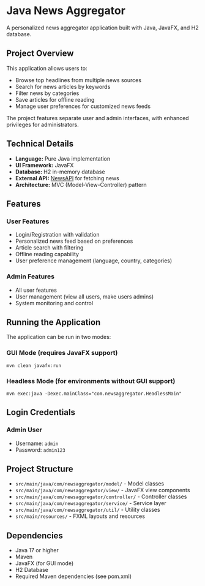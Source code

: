 # Java News Aggregator

A personalized news aggregator application built with Java, JavaFX, and H2 database.

## Project Overview

This application allows users to:
- Browse top headlines from multiple news sources
- Search for news articles by keywords
- Filter news by categories
- Save articles for offline reading
- Manage user preferences for customized news feeds

The project features separate user and admin interfaces, with enhanced privileges for administrators.

## Technical Details

- **Language:** Pure Java implementation
- **UI Framework:** JavaFX 
- **Database:** H2 in-memory database
- **External API:** [NewsAPI](https://newsapi.org) for fetching news
- **Architecture:** MVC (Model-View-Controller) pattern

## Features

### User Features
- Login/Registration with validation
- Personalized news feed based on preferences
- Article search with filtering
- Offline reading capability
- User preference management (language, country, categories)

### Admin Features
- All user features
- User management (view all users, make users admins)
- System monitoring and control

## Running the Application

The application can be run in two modes:

### GUI Mode (requires JavaFX support)
```
mvn clean javafx:run
```

### Headless Mode (for environments without GUI support)
```
mvn exec:java -Dexec.mainClass="com.newsaggregator.HeadlessMain"
```

## Login Credentials

### Admin User
- Username: `admin`
- Password: `admin123`

## Project Structure

- `src/main/java/com/newsaggregator/model/` - Model classes
- `src/main/java/com/newsaggregator/view/` - JavaFX view components
- `src/main/java/com/newsaggregator/controller/` - Controller classes
- `src/main/java/com/newsaggregator/service/` - Service layer
- `src/main/java/com/newsaggregator/util/` - Utility classes
- `src/main/resources/` - FXML layouts and resources

## Dependencies

- Java 17 or higher
- Maven
- JavaFX (for GUI mode)
- H2 Database
- Required Maven dependencies (see pom.xml)